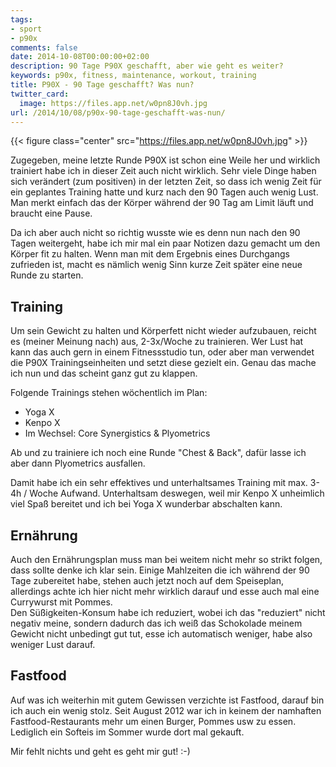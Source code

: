 ```yaml
---
tags:
- sport
- p90x
comments: false
date: 2014-10-08T00:00:00+02:00
description: 90 Tage P90X geschafft, aber wie geht es weiter?
keywords: p90x, fitness, maintenance, workout, training
title: P90X - 90 Tage geschafft? Was nun?
twitter_card:
  image: https://files.app.net/w0pn8J0vh.jpg
url: /2014/10/08/p90x-90-tage-geschafft-was-nun/
---
```


{{< figure class="center" src="https://files.app.net/w0pn8J0vh.jpg" >}}

Zugegeben, meine letzte Runde P90X ist schon eine Weile her und wirklich trainiert habe ich in dieser Zeit auch nicht wirklich. Sehr viele Dinge haben sich verändert (zum positiven) in der letzten Zeit, so dass ich wenig Zeit für ein geplantes Training hatte und kurz nach den 90 Tagen auch wenig Lust. Man merkt einfach das der Körper während der 90 Tag am Limit läuft und braucht eine Pause.  

Da ich aber auch nicht so richtig wusste wie es denn nun nach den 90 Tagen weitergeht, habe ich mir mal ein paar Notizen dazu gemacht um den Körper fit zu halten. Wenn man mit dem Ergebnis eines Durchgangs zufrieden ist, macht es nämlich wenig Sinn kurze Zeit später eine neue Runde zu starten.

## Training

Um sein Gewicht zu halten und Körperfett nicht wieder aufzubauen, reicht es (meiner Meinung nach) aus, 2-3x/Woche zu trainieren. Wer Lust hat kann das auch gern in einem Fitnessstudio tun, oder aber man verwendet die P90X Trainingseinheiten und setzt diese gezielt ein. Genau das mache ich nun und das scheint ganz gut zu klappen.

Folgende Trainings stehen wöchentlich im Plan:

- Yoga X
- Kenpo X
- Im Wechsel: Core Synergistics & Plyometrics

Ab und zu trainiere ich noch eine Runde "Chest & Back", dafür lasse ich aber dann Plyometrics ausfallen.

Damit habe ich ein sehr effektives und unterhaltsames Training mit max. 3-4h / Woche Aufwand. Unterhaltsam deswegen, weil mir Kenpo X unheimlich viel Spaß bereitet und ich bei Yoga X wunderbar abschalten kann.

## Ernährung

Auch den Ernährungsplan muss man bei weitem nicht mehr so strikt folgen, dass sollte denke ich klar sein. Einige Mahlzeiten die ich während der 90 Tage zubereitet habe, stehen auch jetzt noch auf dem Speiseplan, allerdings achte ich hier nicht mehr wirklich darauf und esse auch mal eine Currywurst mit Pommes.  
Den Süßigkeiten-Konsum habe ich reduziert, wobei ich das "reduziert" nicht negativ meine, sondern dadurch das ich weiß das Schokolade meinem Gewicht nicht unbedingt gut tut, esse ich automatisch weniger, habe also weniger Lust darauf.

## Fastfood
Auf was ich weiterhin mit gutem Gewissen verzichte ist Fastfood, darauf bin ich auch ein wenig stolz. Seit August 2012 war ich in keinem der namhaften Fastfood-Restaurants mehr um einen Burger, Pommes usw zu essen. Lediglich ein Softeis im Sommer wurde dort mal gekauft.

Mir fehlt nichts und geht es geht mir gut! :-)
